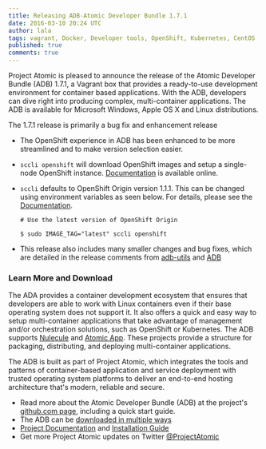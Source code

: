 ```yaml
---
title: Releasing ADB-Atomic Developer Bundle 1.7.1
date: 2016-03-10 20:24 UTC
author: lala
tags: vagrant, Docker, Developer tools, OpenShift, Kubernetes, CentOS
published: true
comments: true
---
```

Project Atomic is pleased to announce the release of the Atomic Developer Bundle (ADB) 1.7.1, a Vagrant box that provides a ready-to-use development environment for container based applications. With the ADB, developers can dive right into producing complex, multi-container applications. The ADB is  available for Microsoft Windows, Apple OS X and Linux distributions.


The 1.7.1 release is primarily a bug fix and enhancement release

* The OpenShift experience in ADB has been enhanced to be more streamlined and to make version selection easier.

* `sccli openshift` will download OpenShift images and setup a single-node OpenShift instance.  [Documentation](https://github.com/projectatomic/adb-utils/blob/master/README.rst) is available online.

* `sccli` defaults to OpenShift Origin version 1.1.1.  This can be changed using environment variables as seen below.  For details, please see the [Documentation](https://github.com/projectatomic/adb-utils/blob/master/README.rst).


    `# Use the latest version of OpenShift Origin`

    `$ sudo IMAGE_TAG="latest" sccli openshift`


* This release also includes many smaller changes and bug fixes, which are detailed in the release comments from  [adb-utils](https://github.com/projectatomic/adb-utils/releases/tag/v1.1) and [ADB](https://github.com/projectatomic/adb-atomic-developer-bundle/releases/tag/v1.7.1)


### Learn More and Download

The ADA provides a container development ecosystem that ensures that  developers are able to work with Linux containers even if their base operating system does not support it. It also offers a quick and easy way to setup multi-container  applications that take advantage of management and/or orchestration  solutions, such as OpenShift or Kubernetes. The ADB supports [Nulecule](http://www.projectatomic.io/docs/nulecule/) and  [Atomic App](http://www.projectatomic.io/docs/atomicapp/).  These projects provide a structure for packaging, distributing, and deploying multi-container applications.

The ADB is built as part of Project Atomic, which integrates the tools and patterns of container-based application and service deployment with trusted operating system platforms to deliver an end-to-end hosting architecture that's modern, reliable and secure.

 * Read more about the Atomic Developer Bundle (ADB) at the project's [github.com page](https://github.com/projectatomic/adb-atomic-developer-bundle), including a quick start guide.
 * The ADB can be [downloaded in multiple ways](https://github.com/projectatomic/adb-atomic-developer-bundle/blob/master/docs/installing.rst#3-download-the-adb)
 * [Project Documentation](https://github.com/projectatomic/adb-atomic-developer-bundle#documentation) and [Installation Guide](https://github.com/projectatomic/adb-atomic-developer-bundle/blob/master/docs/installing.rst)
 * Get more Project Atomic updates on Twitter [@ProjectAtomic](https://twitter.com/projectatomic)
